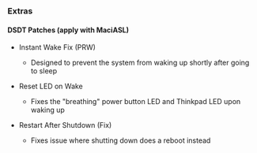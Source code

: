 ### Extras

#### DSDT Patches (apply with MaciASL)
- Instant Wake Fix (PRW)
  - Designed to prevent the system from waking up shortly after going to sleep

- Reset LED on Wake
  - Fixes the "breathing" power button LED and Thinkpad LED upon waking up

- Restart After Shutdown (Fix)
  - Fixes issue where shutting down does a reboot instead